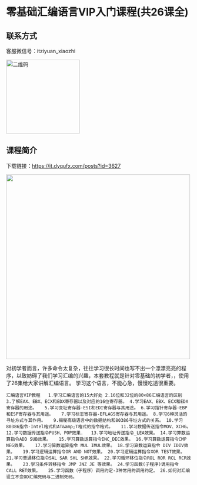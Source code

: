 # 零基础汇编语言VIP入门课程(共26课全)

## 联系方式

客服微信号：itziyuan_xiaozhi

<img src="https://ziyuanyun.oss-cn-guangzhou.aliyuncs.com/common/20240614073449/666b82192834a.jpg" width="200" height="200" alt="二维码">

## 课程简介

下载链接：https://it.dyqufx.com/posts?id=3627

<img src="https://ziyuanyun.oss-cn-guangzhou.aliyuncs.com/yun/20240515185240/664493f8afc48.jpg" width="500" alt="">

  对初学者而言，许多命令太复杂，往往学习很长时间也写不出一个漂漂亮亮的程序，以致妨碍了我们学习汇编的兴趣，本套教程就是针对零基础的初学者，，使用了26集给大家讲解汇编语言。 学习这个语言，不能心急，慢慢吃透很重要。

    汇编语言VIP教程   1.学习汇编语言的15大好处 2.16位和32位的80×86汇编语言的区别   3.了解EAX、EBX、ECX和EDX寄存器以及对应的16位寄存器。 4.学习EAX、EBX、ECX和EDX寄存器的用途。   5.学习变址寄存器-ESI和EDI寄存器与其用途。 6.学习指针寄存器-EBP和ESP寄存器与其用途。   7.学习标志寄存器-EFLAGS寄存器与其用途。 8.学习6种灵活的寻址方式与其作用。   9.揭秘高级语言中的数据结构和80386寻址方式的关系。 10.学习80386指令-Intel格式和AT&amp;T格式的指令格式。   11.学习数据传送指令MOV、XCHG。 12.学习数据传送指令PUSH、POP效果.   13.学习地址传送指令_LEA效果。 14.学习算数运算指令ADD SUB效果。   15.学习算数运算指令INC_DEC效果。 16.学习算数运算指令CMP NEG效果。   17.学习算数运算指令 MUL IMUL效果。 18.学习算数运算指令 DIV IDIV效果。   19.学习逻辑运算指令OR AND NOT效果。 20.学习逻辑运算指令XOR TEST效果。   21.学习普通移位指令SAL SAR SHL SHR效果。 22.学习循环移位指令ROL ROR RCL RCR效果。   23.学习条件转移指令 JMP JNZ JE 等效果。 24.学习函数(子程序)调用指令 CALL RET效果。   25.学习函数（子程序）调用约定-3种常用的调用约定。 26.如何对汇编设立不变OD汇编死码与二进制死码。    

  